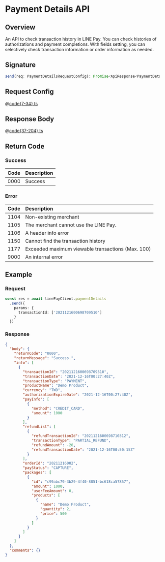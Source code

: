 # Payment Details API

## Overview

An API to check transaction history in LINE Pay. You can check histories of authorizations and payment completions. With fields setting, you can selectively check transaction information or order information as needed.

## Signature

```ts
send(req: PaymentDetailsRequestConfig): Promise<ApiResponse<PaymentDetailsResponseBody>>
```

## Request Config

@[code{7-34} ts](@/line-pay-api/payment-details.ts)

## Response Body

@[code{37-204} ts](@/line-pay-api/payment-details.ts)

## Return Code

### Success

Code | Description
:----:|:------------------------
0000 | Success


### Error

Code | Description
:----:|:------------------------
1104 | Non-existing merchant
1105 | The merchant cannot use the LINE Pay.
1106 | A header info error
1150 | Cannot find the transaction history
1177 | Exceeded maximum viewable transactions (Max. 100)
9000 | An internal error

## Example

### Request
```ts
const res = await linePayClient.paymentDetails
  .send({
    params: {
      transactionId: ['2021121600698709510']
    }
  })
```

### Response
```json
{
  "body": {
    "returnCode": "0000",
    "returnMessage": "Success.",
    "info": [
      {
        "transactionId": "2021121600698709510",
        "transactionDate": "2021-12-16T00:27:40Z",
        "transactionType": "PAYMENT",
        "productName": "Demo Product",
        "currency": "TWD",
        "authorizationExpireDate": "2021-12-16T00:27:40Z",
        "payInfo": [
          {
            "method": "CREDIT_CARD",
            "amount": 1000
          }
        ],
        "refundList": [
          {
            "refundTransactionId": "2021121600698710312",
            "transactionType": "PARTIAL_REFUND",
            "refundAmount": -20,
            "refundTransactionDate": "2021-12-16T00:50:15Z"
          }
        ],
        "orderId": "20211216002",
        "payStatus": "CAPTURE",
        "packages": [
          {
            "id": "c99abc79-3b29-4f40-8851-bc618ca57857",
            "amount": 1000,
            "userFeeAmount": 0,
            "products": [
              {
                "name": "Demo Product",
                "quantity": 2,
                "price": 500
              }
            ]
          }
        ]
      }
    ]
  },
  "comments": {}
}
```